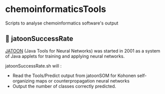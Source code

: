 # chemoinformaticsTools
Scripts to analyse chemoinformatics software's output

## :red_circle: jatoonSuccessRate

[JATOON](http://joao.airesdesousa.com/jatoon/) (Java Tools for Neural Networks) was started in 2001 as a system of Java applets for training and applying neural networks.

jatoonSuccessRate.sh will :
* Read the Tools/Predict output from jatoonSOM for Kohonen self-organizing maps or counterpropagation neural networks
* Output the number of classes correctly predicted.
